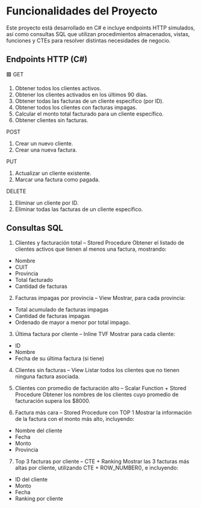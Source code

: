 # Funcionalidades del Proyecto
Este proyecto está desarrollado en C# e incluye endpoints HTTP simulados, así como consultas SQL que utilizan procedimientos almacenados, vistas, funciones y CTEs para resolver distintas necesidades de negocio.

## Endpoints HTTP (C#)
🟩 GET
1. Obtener todos los clientes activos.
2. Obtener los clientes activados en los últimos 90 días.
3. Obtener todas las facturas de un cliente específico (por ID).
4. Obtener todos los clientes con facturas impagas.
5. Calcular el monto total facturado para un cliente específico.
6. Obtener clientes sin facturas.

POST
1. Crear un nuevo cliente.
2. Crear una nueva factura.

PUT
1. Actualizar un cliente existente.
2. Marcar una factura como pagada.

DELETE
1. Eliminar un cliente por ID.
2. Eliminar todas las facturas de un cliente específico.

## Consultas SQL
1. Clientes y facturación total – Stored Procedure
Obtener el listado de clientes activos que tienen al menos una factura, mostrando:
- Nombre
- CUIT
- Provincia
- Total facturado
- Cantidad de facturas

2. Facturas impagas por provincia – View
Mostrar, para cada provincia:
- Total acumulado de facturas impagas
- Cantidad de facturas impagas
- Ordenado de mayor a menor por total impago.

3. Última factura por cliente – Inline TVF
Mostrar para cada cliente:
- ID
- Nombre
- Fecha de su última factura (si tiene)

4. Clientes sin facturas – View
Listar todos los clientes que no tienen ninguna factura asociada.

5. Clientes con promedio de facturación alto – Scalar Function + Stored Procedure
Obtener los nombres de los clientes cuyo promedio de facturación supera los $8000.

6. Factura más cara – Stored Procedure con TOP 1
Mostrar la información de la factura con el monto más alto, incluyendo:
- Nombre del cliente
- Fecha
- Monto
- Provincia

7. Top 3 facturas por cliente – CTE + Ranking
Mostrar las 3 facturas más altas por cliente, utilizando CTE + ROW_NUMBER(), e incluyendo:
- ID del cliente
- Monto
- Fecha
- Ranking por cliente
